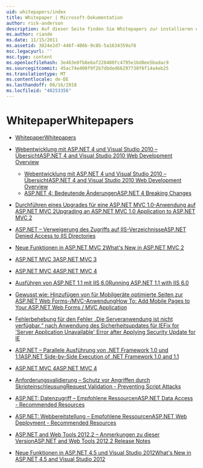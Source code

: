 ```yaml
---
uid: whitepapers/index
title: Whitepaper | Microsoft-Dokumentation
author: rick-anderson
description: Auf dieser Seite finden Sie Whitepapers zur installieren und Konfigurieren von ASP.NET und sichere, schnelle und flexible ASP.NET-Anwendungen zu schreiben.
ms.author: riande
ms.date: 11/15/2011
ms.assetid: 3824e2d7-446f-406b-9c8b-5a1634359a78
msc.legacyurl: ''
msc.type: content
ms.openlocfilehash: 3e463e0fb8e6af228480fc4795e1bd0ee5badac9
ms.sourcegitcommit: 45ac74e400f9f2b7dbded66297730f6f14a4eb25
ms.translationtype: MT
ms.contentlocale: de-DE
ms.lasthandoff: 08/16/2018
ms.locfileid: "48253356"
---
```

<a name="whitepapers"></a><span data-ttu-id="1711f-103">Whitepaper</span><span class="sxs-lookup"><span data-stu-id="1711f-103">Whitepapers</span></span>
====================
- [<span data-ttu-id="1711f-104">Whitepaper</span><span class="sxs-lookup"><span data-stu-id="1711f-104">Whitepapers</span></span>](overview.md)
- [<span data-ttu-id="1711f-105">Webentwicklung mit ASP.NET 4 und Visual Studio 2010 – Übersicht</span><span class="sxs-lookup"><span data-stu-id="1711f-105">ASP.NET 4 and Visual Studio 2010 Web Development Overview</span></span>](aspnet4/index.md)

    - [<span data-ttu-id="1711f-106">Webentwicklung mit ASP.NET 4 und Visual Studio 2010 – Übersicht</span><span class="sxs-lookup"><span data-stu-id="1711f-106">ASP.NET 4 and Visual Studio 2010 Web Development Overview</span></span>](aspnet4/overview.md)
    - [<span data-ttu-id="1711f-107">ASP.NET 4: Bedeutende Änderungen</span><span class="sxs-lookup"><span data-stu-id="1711f-107">ASP.NET 4 Breaking Changes</span></span>](aspnet4/breaking-changes.md)
- [<span data-ttu-id="1711f-108">Durchführen eines Upgrades für eine ASP.NET MVC 1.0-Anwendung auf ASP.NET MVC 2</span><span class="sxs-lookup"><span data-stu-id="1711f-108">Upgrading an ASP.NET MVC 1.0 Application to ASP.NET MVC 2</span></span>](aspnet-mvc2-upgrade-notes.md)
- [<span data-ttu-id="1711f-109">ASP.NET – Verweigerung des Zugriffs auf IIS-Verzeichnisse</span><span class="sxs-lookup"><span data-stu-id="1711f-109">ASP.NET Denied Access to IIS Directories</span></span>](denied-access-to-iis-directories.md)
- [<span data-ttu-id="1711f-110">Neue Funktionen in ASP.NET MVC 2</span><span class="sxs-lookup"><span data-stu-id="1711f-110">What's New in ASP.NET MVC 2</span></span>](what-is-new-in-aspnet-mvc.md)
- [<span data-ttu-id="1711f-111">ASP.NET MVC 3</span><span class="sxs-lookup"><span data-stu-id="1711f-111">ASP.NET MVC 3</span></span>](mvc3-release-notes.md)
- [<span data-ttu-id="1711f-112">ASP.NET MVC 4</span><span class="sxs-lookup"><span data-stu-id="1711f-112">ASP.NET MVC 4</span></span>](mvc4-beta-release-notes.md)
- [<span data-ttu-id="1711f-113">Ausführen von ASP.NET 1.1 mit IIS 6.0</span><span class="sxs-lookup"><span data-stu-id="1711f-113">Running ASP.NET 1.1 with IIS 6.0</span></span>](aspnet-and-iis6.md)
- [<span data-ttu-id="1711f-114">Gewusst wie: Hinzufügen von für Mobilgeräte optimierte Seiten zur ASP.NET Web Forms-/MVC-Anwendung</span><span class="sxs-lookup"><span data-stu-id="1711f-114">How To: Add Mobile Pages to Your ASP.NET Web Forms / MVC Application</span></span>](add-mobile-pages-to-your-aspnet-web-forms-mvc-application.md)
- [<span data-ttu-id="1711f-115">Fehlerbehebung für den Fehler „Die Serveranwendung ist nicht verfügbar.“ nach Anwendung des Sicherheitsupdates für IE</span><span class="sxs-lookup"><span data-stu-id="1711f-115">Fix for 'Server Application Unavailable' Error after Applying Security Update for IE</span></span>](ms03-32-issue.md)
- [<span data-ttu-id="1711f-116">ASP.NET – Parallele Ausführung von .NET Framework 1.0 und 1.1</span><span class="sxs-lookup"><span data-stu-id="1711f-116">ASP.NET Side-by-Side Execution of .NET Framework 1.0 and 1.1</span></span>](side-by-side-with-10.md)
- [<span data-ttu-id="1711f-117">ASP.NET MVC 4</span><span class="sxs-lookup"><span data-stu-id="1711f-117">ASP.NET MVC 4</span></span>](mvc4-release-notes.md)
- [<span data-ttu-id="1711f-118">Anforderungsvalidierung – Schutz vor Angriffen durch Skripteinschleusung</span><span class="sxs-lookup"><span data-stu-id="1711f-118">Request Validation - Preventing Script Attacks</span></span>](request-validation.md)
- [<span data-ttu-id="1711f-119">ASP.NET: Datenzugriff – Empfohlene Ressourcen</span><span class="sxs-lookup"><span data-stu-id="1711f-119">ASP.NET Data Access - Recommended Resources</span></span>](aspnet-data-access-content-map.md)
- [<span data-ttu-id="1711f-120">ASP.NET: Webbereitstellung – Empfohlene Ressourcen</span><span class="sxs-lookup"><span data-stu-id="1711f-120">ASP.NET Web Deployment - Recommended Resources</span></span>](aspnet-web-deployment-content-map.md)
- [<span data-ttu-id="1711f-121">ASP.NET and Web Tools 2012.2 – Anmerkungen zu dieser Version</span><span class="sxs-lookup"><span data-stu-id="1711f-121">ASP.NET and Web Tools 2012.2 Release Notes</span></span>](aspnet-and-web-tools-20122-release-notes.md)
- [<span data-ttu-id="1711f-122">Neue Funktionen in ASP.NET 4.5 und Visual Studio 2012</span><span class="sxs-lookup"><span data-stu-id="1711f-122">What's New in ASP.NET 4.5 and Visual Studio 2012</span></span>](whats-new-in-aspnet-45-and-visual-studio-2012.md)
